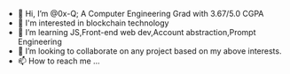 - 👋 Hi, I’m @0x-Q; A Computer Engineering Grad with 3.67/5.0 CGPA
- 👀 I'm interested in blockchain technology
- 🌱 I’m learning JS,Front-end web dev,Account abstraction,Prompt Engineering
- 💞️ I’m looking to collaborate on any project based on my above interests.
- 📫 How to reach me ...

<!---
0x-Q/0x-Q is a ✨ special ✨ repository because its `README.md` (this file) appears on your GitHub profile.
You can click the Preview link to take a look at your changes.
--->
